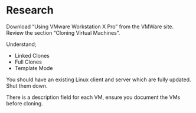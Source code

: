 # Research

Download “Using VMware Workstation X Pro” from the VMWare site. Review the section “Cloning Virtual Machines”.

Understand;

* Linked Clones
* Full Clones
* Template Mode

You should have an existing Linux client and server which are fully updated. Shut them down.

There is a description field for each VM, ensure you document the VMs before cloning.
